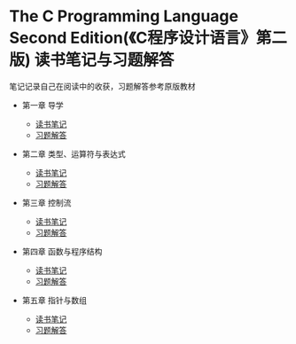# The C Programming Language Second Edition(《C程序设计语言》第二版) 读书笔记与习题解答

笔记记录自己在阅读中的收获，习题解答参考原版教材

* 第一章 导学  
  * [读书笔记](https://github.com/1326670425/TCPL/blob/master/notes/chapter1-notes.md)  
  * [习题解答](https://github.com/1326670425/TCPL/blob/master/solutions/chapter1-solutions.md)  

* 第二章 类型、运算符与表达式  
  * [读书笔记](https://github.com/1326670425/TCPL/blob/master/notes/chapter2-notes.md)  
  * [习题解答](https://github.com/1326670425/TCPL/blob/master/solutions/chapter2-solutions.md)  

* 第三章 控制流  
  * [读书笔记](https://github.com/1326670425/TCPL/blob/master/notes/chapter3-notes.md)  
  * [习题解答](https://github.com/1326670425/TCPL/blob/master/solutions/chapter3-solutions.md)  

* 第四章 函数与程序结构  
  * [读书笔记](https://github.com/1326670425/TCPL/blob/master/notes/chapter4-notes.md)  
  * [习题解答](https://github.com/1326670425/TCPL/blob/master/solutions/chapter4-solutions.md)  

* 第五章 指针与数组  
  * [读书笔记](https://github.com/1326670425/TCPL/blob/master/notes/chapter5-notes.md)  
  * [习题解答](https://github.com/1326670425/TCPL/blob/master/solutions/chapter5-solutions.md)  

